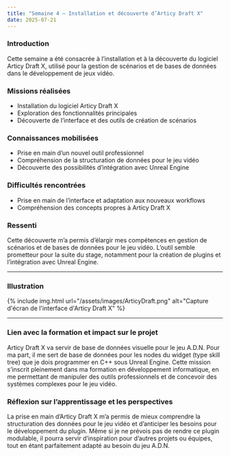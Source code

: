 ```yaml
---
title: "Semaine 4 – Installation et découverte d’Articy Draft X"
date: 2025-07-21
---
```


### Introduction
Cette semaine a été consacrée à l’installation et à la découverte du logiciel Articy Draft X, utilisé pour la gestion de scénarios et de bases de données dans le développement de jeux vidéo.

### Missions réalisées
- Installation du logiciel Articy Draft X
- Exploration des fonctionnalités principales
- Découverte de l’interface et des outils de création de scénarios

### Connaissances mobilisées
- Prise en main d’un nouvel outil professionnel
- Compréhension de la structuration de données pour le jeu vidéo
- Découverte des possibilités d’intégration avec Unreal Engine

### Difficultés rencontrées
- Prise en main de l’interface et adaptation aux nouveaux workflows
- Compréhension des concepts propres à Articy Draft X

### Ressenti
Cette découverte m’a permis d’élargir mes compétences en gestion de scénarios et de bases de données pour le jeu vidéo. L’outil semble prometteur pour la suite du stage, notamment pour la création de plugins et l’intégration avec Unreal Engine.

---
### Illustration
{% include img.html url="/assets/images/ArticyDraft.png" alt="Capture d'écran de l'interface d'Articy Draft X" %}

---
### Lien avec la formation et impact sur le projet
Articy Draft X va servir de base de données visuelle pour le jeu A.D.N. Pour ma part, il me sert de base de données pour les nodes du widget (type skill tree) que je dois programmer en C++ sous Unreal Engine. Cette mission s’inscrit pleinement dans ma formation en développement informatique, en me permettant de manipuler des outils professionnels et de concevoir des systèmes complexes pour le jeu vidéo.

### Réflexion sur l’apprentissage et les perspectives
La prise en main d’Articy Draft X m’a permis de mieux comprendre la structuration des données pour le jeu vidéo et d’anticiper les besoins pour le développement du plugin. Même si je ne prévois pas de rendre ce plugin modulable, il pourra servir d’inspiration pour d’autres projets ou équipes, tout en étant parfaitement adapté au besoin du jeu A.D.N.